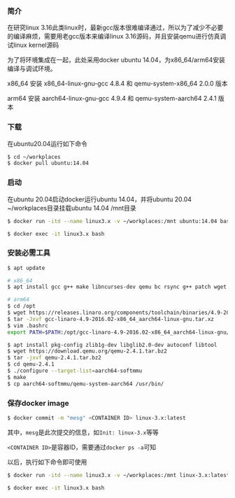 ### 简介

在研究linux 3.16此类linux时，最新gcc版本很难编译通过，所以为了减少不必要的编译麻烦，需要用老gcc版本来编译linux 3.16源码，并且安装qemu进行仿真调试linux kernel源码

为了将环境集成在一起，此处采用docker ubuntu 14.04，为x86_64/arm64安装编译与调试环境。

x86_64 安装 x86_64-linux-gnu-gcc 4.8.4 和 qemu-system-x86_64 2.0.0 版本

arm64 安装 aarch64-linux-gnu-gcc 4.9.4 和 qemu-system-aarch64 2.4.1 版本

### 下载

在ubuntu20.04运行如下命令

```bash
$ cd ~/workplaces
$ docker pull ubuntu:14.04
```

### 启动

在ubuntu 20.04启动docker运行ubuntu 14.04，并将ubuntu 20.04 ~/workplaces目录挂载ubuntu 14.04 /mnt目录

```bash
$ docker run -itd --name linux3.x -v ~/workplaces:/mnt ubuntu:14.04 bash

$ docker exec -it linux3.x bash
```

### 安装必需工具

```bash
$ apt update

# x86_64
$ apt install gcc g++ make libncurses-dev qemu bc rsync g++ patch wget unzip

# arm64
$ cd /opt
$ wget https://releases.linaro.org/components/toolchain/binaries/4.9-2016.02/aarch64-linux-gnu/gcc-linaro-4.9-2016.02-x86_64_aarch64-linux-gnu.tar.xz
$ tar -Jxvf gcc-linaro-4.9-2016.02-x86_64_aarch64-linux-gnu.tar.xz
$ vim .bashrc
export PATH=$PATH:/opt/gcc-linaro-4.9-2016.02-x86_64_aarch64-linux-gnu/bin/

$ apt install pkg-config zlib1g-dev libglib2.0-dev autoconf libtool
$ wget https://download.qemu.org/qemu-2.4.1.tar.bz2
$ tar -jxvf qemu-2.4.1.tar.bz2
$ cd qemu-2.4.1
$ ./configure --target-list=aarch64-softmmu
$ make
$ cp aarch64-softmmu/qemu-system-aarch64 /usr/bin/
```

### 保存docker image

```bash
$ docker commit -m "mesg" <CONTAINER ID> linux-3.x:latest
```

其中，`mesg`是此次提交的信息，如`Init: linux-3.x`等等

`<CONTAINER ID>`是容器ID，需要通过`docker ps -a`可知

以后，执行如下命令即可使用

```bash
$ docker run -itd --name linux3.x -v ~/workplaces:/mnt linux-3.x:latest bash

$ docker exec -it linux3.x bash
```
